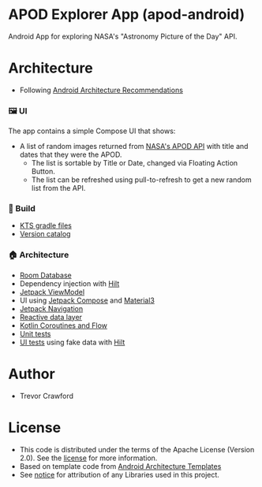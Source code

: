 # APOD Explorer App (apod-android)
Android App for exploring NASA's "Astronomy Picture of the Day" API.

# Architecture
  - Following [Android Architecture Recommendations](https://developer.android.com/topic/architecture/recommendations)

### 🖼️ UI
      
The app contains a simple Compose UI that shows:
 - A list of random images returned from [NASA's APOD API](https://github.com/nasa/apod-api)
with title and dates that they were the APOD.
   - The list is sortable by Title or Date, changed via Floating Action Button.
   - The list can be refreshed using pull-to-refresh to get a new random list from the API.

      
### 🧱 Build

* [KTS gradle files](https://docs.gradle.org/current/userguide/kotlin_dsl.html)
* [Version catalog](https://docs.gradle.org/current/userguide/platforms.html)

### 🏠 Architecture

* [Room Database](https://developer.android.com/training/data-storage/room)
* Dependency injection with [Hilt](https://developer.android.com/training/dependency-injection/hilt-android)
* [Jetpack ViewModel](https://developer.android.com/topic/libraries/architecture/viewmodel)
* UI using [Jetpack Compose](https://developer.android.com/jetpack/compose) and
[Material3](https://developer.android.com/jetpack/androidx/releases/compose-material3)
* [Jetpack Navigation](https://developer.android.com/jetpack/compose/navigation)
* [Reactive data layer](https://developer.android.com/topic/architecture/data-layer)
* [Kotlin Coroutines and Flow](https://developer.android.com/kotlin/coroutines)
* [Unit tests](https://developer.android.com/training/testing/local-tests)
* [UI tests](https://developer.android.com/jetpack/compose/testing) using fake data with
[Hilt](https://developer.android.com/training/dependency-injection/hilt-testing)

# Author <a name="author"></a>
- Trevor Crawford 

# License

- This code is distributed under the terms of the Apache License (Version 2.0). See the
[license](LICENSE) for more information.
- Based on template code from [Android Architecture Templates](https://github.com/android/architecture-templates)
- See [notice](NOTICE.md) for attribution of any Libraries used in this project.

